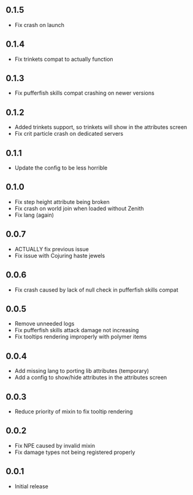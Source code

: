 

## 0.1.5
* Fix crash on launch

## 0.1.4
* Fix trinkets compat to actually function

## 0.1.3
* Fix pufferfish skills compat crashing on newer versions

## 0.1.2
* Added trinkets support, so trinkets will show in the attributes screen
* Fix crit particle crash on dedicated servers

## 0.1.1
* Update the config to be less horrible

## 0.1.0
* Fix step height attribute being broken
* Fix crash on world join when loaded without Zenith
* Fix lang (again)

## 0.0.7
* ACTUALLY fix previous issue
* Fix issue with Cojuring haste jewels

## 0.0.6
* Fix crash caused by lack of null check in pufferfish skills compat

## 0.0.5
* Remove unneeded logs
* Fix pufferfish skills attack damage not increasing
* Fix tooltips rendering improperly with polymer items

## 0.0.4
* Add missing lang to porting lib attributes (temporary)
* Add a config to show/hide attributes in the attributes screen

## 0.0.3
* Reduce priority of mixin to fix tooltip rendering

## 0.0.2
* Fix NPE caused by invalid mixin
* Fix damage types not being registered properly

## 0.0.1
* Initial release